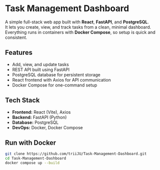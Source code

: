 # Task Management Dashboard

A simple full-stack web app built with **React**, **FastAPI**, and **PostgreSQL**.  
It lets you create, view, and track tasks from a clean, minimal dashboard.  
Everything runs in containers with **Docker Compose**, so setup is quick and consistent.

## Features
- Add, view, and update tasks  
- REST API built using FastAPI  
- PostgreSQL database for persistent storage  
- React frontend with Axios for API communication  
- Docker Compose for one-command setup  

## Tech Stack
- **Frontend:** React (Vite), Axios  
- **Backend:** FastAPI (Python)  
- **Database:** PostgreSQL  
- **DevOps:** Docker, Docker Compose  

## Run with Docker
```bash
git clone https://github.com/triiJU/Task-Management-Dashboard.git
cd Task-Management-Dashboard
docker compose up --build
